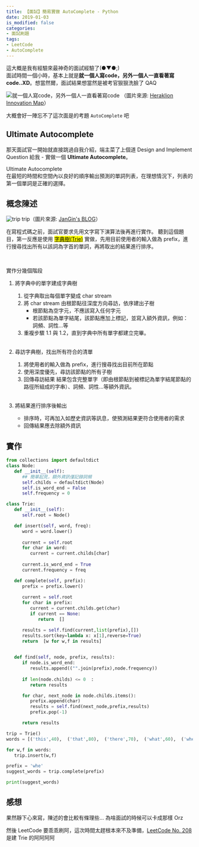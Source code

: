 ```yaml
---
title: 【面試】簡易實做 AutoComplete - Python
date: 2019-01-03
is_modified: false
categories:
- 面試刷題
tags:
- LeetCode
- AutoComplete
--- 
```


這大概是我有經驗來最神奇的面試經驗了(●▼●;)  
面試時間一個小時，基本上就是**就一個人寫code，另外一個人一直看著寫code..XD**。想當然爾，面試結果想當然是被考官狠狠洗臉了 QAQ
 
<p class="illustration">
    <img src="https://i.imgur.com/vM4ReDR.png" alt="就一個人寫code，另外一個人一直看著寫code">
    （圖片來源:   <a href="https://office12.gr/events/practice-a-new-programming-language-hscc/">Heraklion Innovation Map</a>）
</p>

大概會好一陣忘不了這次面是的考題 `AutoComplete` 吧

<!--more-->



## Ultimate Autocomplete
那天面試官一開始就直接跳過自我介紹，端主菜了上個道 Design and Implement Question 給我 - 實做一個 **Ultimate Autocomplete**。

<div class="alert info">
<div class="head">Ultimate Autocomplete</div>
在最短的時間和空間內以良好的順序輸出預測的單詞列表，在理想情況下，列表的第一個單詞是正確的選擇。
</div>

 

## 概念陳述
<p class="illustration">
    <img src="https://i.imgur.com/9xIpkh9.png" alt="trip">
    trip（圖片來源: <a href="https://jangin.github.io/2020/04/19/Implement-Trie/">JanGin's BLOG</a>）
</p>

在寫程式碼之前，面試官要求先用文字寫下演算法後再進行實作。
聽到這個題目，第一反應是使用 [<mark>字典樹(Trie)</mark>](https://zh.wikipedia.org/wiki/Trie) 實做，先用目前使用者的輸入做為 prefix，進行搜尋找出所有以該詞為字首的單詞，再將取出的結果進行排序。

<br class="big">

實作分幾個階段
1. 將字典中的單字建成字典樹
	1.  從字典取出每個單字變成 char stream
	2.  將 char stream 由根節點往深度方向尋訪，依序建出子樹
		- 根節點為空字元，不應該寫入任何字元
		- 若該節點為單字結尾，該節點應加上標記，並寫入額外資訊，例如：詞頻、詞性...等
	3.  重複步驟 1.1 與 1.2，直到字典中所有單字都建立完畢。
   <br class="big">     
          

2. 尋訪字典樹，找出所有符合的清單
	1. 將使用者的輸入做為 prefix，進行搜尋找出目前所在節點
	2. 使用深度優先，尋訪該節點的所有子樹
	3. 回傳尋訪結果
      結果包含完整單字（即由根節點到被標記為單字結尾節點的路徑所組成的字串）、詞頻、詞性...等額外資訊。
   <br class="big">     
          
3. 將結果進行排序後輸出
	- 排序時，可再加入如歷史資訊等訊息，使預測結果更符合使用者的需求
	- 回傳結果應去除額外資訊


## 實作
```python
from collections import defaultdict
class Node:
   def __init__(self):
      ## 簡單起見，額外資訊僅記錄詞頻
      self.childs = defaultdict(Node)
      self.is_word_end = False
      self.frequency = 0

class Trie:
   def __init__(self):
      self.root = Node()

   def insert(self, word, freq):
      word = word.lower()
      
      current = self.root
      for char in word:
         current = current.childs[char]
      
      current.is_word_end = True
      current.frequency = freq

   def complete(self, prefix):
      prefix = prefix.lower()
      
      current = self.root
      for char in prefix:
         current = current.childs.get(char)
         if current == None:
            return  []

      results = self.find(current,list(prefix),[])
      results.sort(key=lambda x: x[1],reverse=True)
      return  [w for w,f in results]

     
   def find(self, node, prefix, results):
      if node.is_word_end:
         results.append(("".join(prefix),node.frequency))
    
      if len(node.childs) <= 0  :
         return results

      for char, next_node in node.childs.items():
         prefix.append(char)
         results = self.find(next_node,prefix,results)
         prefix.pop(-1)

      return results

trip = Trie()
words = [('this',40),  ('that',80),  ('there',70),  ('what',60),  ('where',50),  ('when',11)]

for w,f in words:
   trip.insert(w,f)

prefix = 'whe'
suggest_words = trip.complete(prefix)

print(suggest_words)
```



## 感想
果然靜下心來寫，陳述的會比較有條理些... 為啥面試的時候可以卡成那樣 Orz

然後 LeetCode 要乖乖刷阿，這次時間太趕根本來不及準備，[LeetCode No. 208](https://leetcode.com/problems/implement-trie-prefix-tree/) 是建 Trie 的阿阿阿阿